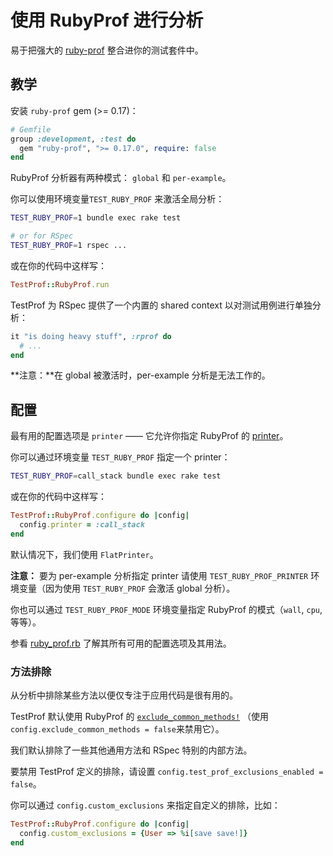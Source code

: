 # 使用 RubyProf 进行分析

易于把强大的 [ruby-prof](https://github.com/ruby-prof/ruby-prof) 整合进你的测试套件中。

## 教学

安装 `ruby-prof` gem (>= 0.17)：

```ruby
# Gemfile
group :development, :test do
  gem "ruby-prof", ">= 0.17.0", require: false
end
```

RubyProf 分析器有两种模式： `global` 和 `per-example`。

你可以使用环境变量`TEST_RUBY_PROF` 来激活全局分析：

```sh
TEST_RUBY_PROF=1 bundle exec rake test

# or for RSpec
TEST_RUBY_PROF=1 rspec ...
```

或在你的代码中这样写：

```ruby
TestProf::RubyProf.run
```

TestProf 为 RSpec 提供了一个内置的 shared context 以对测试用例进行单独分析：

```ruby
it "is doing heavy stuff", :rprof do
  # ...
end
```

**注意：**在 global 被激活时，per-example 分析是无法工作的。

## 配置

最有用的配置选项是 `printer` —— 它允许你指定 RubyProf 的 [printer](https://github.com/ruby-prof/ruby-prof#printers)。

你可以通过环境变量 `TEST_RUBY_PROF` 指定一个 printer：

```sh
TEST_RUBY_PROF=call_stack bundle exec rake test
```

或在你的代码中这样写：

```ruby
TestProf::RubyProf.configure do |config|
  config.printer = :call_stack
end
```

默认情况下，我们使用 `FlatPrinter`。

**注意：** 要为 per-example 分析指定 printer 请使用 `TEST_RUBY_PROF_PRINTER` 环境变量（因为使用 `TEST_RUBY_PROF` 会激活 global 分析）。

你也可以通过 `TEST_RUBY_PROF_MODE` 环境变量指定 RubyProf 的模式（`wall`, `cpu`, 等等）。

参看 [ruby_prof.rb](https://github.com/test-prof/test-prof/tree/master/lib/test_prof/ruby_prof.rb) 了解其所有可用的配置选项及其用法。

### 方法排除

从分析中排除某些方法以便仅专注于应用代码是很有用的。

TestProf 默认使用 RubyProf 的 [`exclude_common_methods!`](https://github.com/ruby-prof/ruby-prof/blob/e087b7d7ca11eecf1717d95a5c5fea1e36ea3136/lib/ruby-prof/profile/exclude_common_methods.rb) （使用 `config.exclude_common_methods = false`来禁用它）。

我们默认排除了一些其他通用方法和 RSpec 特别的内部方法。

要禁用 TestProf 定义的排除，请设置 `config.test_prof_exclusions_enabled = false`。

你可以通过 `config.custom_exclusions` 来指定自定义的排除，比如：

```ruby
TestProf::RubyProf.configure do |config|
  config.custom_exclusions = {User => %i[save save!]}
end
```
